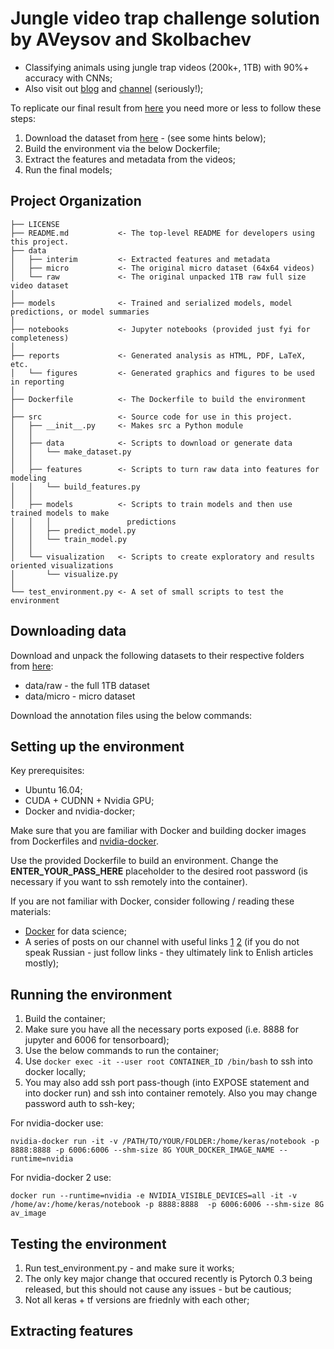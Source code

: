 Jungle video trap challenge solution by AVeysov and Skolbachev
==============================

- Classifying animals using jungle trap videos (200k+, 1TB) with 90%+ accuracy with CNNs;
- Also visit out [blog](https://spark-in.me/tag/group-data-science) and [channel](https://t.me/snakers4) (seriously!);

To replicate our final result from [here](https://www.drivendata.org/competitions/49/deep-learning-camera-trap-animals/leaderboard/) you need more or less to follow these steps:

1. Download the dataset from [here](https://www.drivendata.org/competitions/49/deep-learning-camera-trap-animals/) - (see some hints below);
2. Build the environment via the below Dockerfile;
3. Extract the features and metadata from the videos;
4. Run the final models;


Project Organization
------------

    ├── LICENSE
    ├── README.md           <- The top-level README for developers using this project.
    ├── data
    │   ├── interim         <- Extracted features and metadata
    │   ├── micro           <- The original micro dataset (64x64 videos)
    │   └── raw             <- The original unpacked 1TB raw full size video dataset
    │
    ├── models              <- Trained and serialized models, model predictions, or model summaries
    │
    ├── notebooks           <- Jupyter notebooks (provided just fyi for completeness)
    │
    ├── reports             <- Generated analysis as HTML, PDF, LaTeX, etc.
    │   └── figures         <- Generated graphics and figures to be used in reporting
    │
    ├── Dockerfile          <- The Dockerfile to build the environment
    │
    ├── src                 <- Source code for use in this project.
    │   ├── __init__.py     <- Makes src a Python module
    │   │
    │   ├── data            <- Scripts to download or generate data
    │   │   └── make_dataset.py
    │   │
    │   ├── features        <- Scripts to turn raw data into features for modeling
    │   │   └── build_features.py
    │   │
    │   ├── models          <- Scripts to train models and then use trained models to make
    │   │   │                 predictions
    │   │   ├── predict_model.py
    │   │   └── train_model.py
    │   │
    │   └── visualization   <- Scripts to create exploratory and results oriented visualizations
    │       └── visualize.py
    │
    └── test_environment.py <- A set of small scripts to test the environment

Downloading data
------------

Download and unpack the following datasets to their respective folders from [here](https://www.drivendata.org/competitions/49/deep-learning-camera-trap-animals/data/):
- data/raw - the full 1TB dataset
- data/micro - micro dataset

Download the annotation files using the below commands:

Setting up the environment
------------

Key prerequisites:
- Ubuntu 16.04;
- CUDA + CUDNN + Nvidia GPU;
- Docker and nvidia-docker;

Make sure that you are familiar with Docker and building docker images from Dockerfiles and [nvidia-docker](https://github.com/NVIDIA/nvidia-docker).

Use the provided Dockerfile to build an environment.
Change the **ENTER_YOUR_PASS_HERE** placeholder to the desired root password (is necessary if you want to ssh remotely into the container).

If you are not familiar with Docker, consider following / reading these materials:
- [Docker](https://towardsdatascience.com/how-docker-can-help-you-become-a-more-effective-data-scientist-7fc048ef91d5) for data science;
- A series of posts on our channel with useful links [1](https://t.me/snakers4/1476) [2](https://t.me/snakers4/1479) (if you do not speak Russian - just follow links - they ultimately link to Enlish articles mostly);


Running the environment
------------

1. Build the container;
2. Make sure you have all the necessary ports exposed (i.e. 8888 for jupyter and 6006 for tensorboard);
3. Use the below commands to run the container;
4. Use ```docker exec -it --user root CONTAINER_ID /bin/bash``` to ssh into docker locally;
5. You may also add ssh port pass-though (into EXPOSE statement and into docker run) and ssh into container remotely. Also you may change password auth to ssh-key;

For nvidia-docker use:

```
nvidia-docker run -it -v /PATH/TO/YOUR/FOLDER:/home/keras/notebook -p 8888:8888 -p 6006:6006 --shm-size 8G YOUR_DOCKER_IMAGE_NAME --runtime=nvidia 
```

For nvidia-docker 2 use:

```
docker run --runtime=nvidia -e NVIDIA_VISIBLE_DEVICES=all -it -v /home/av:/home/keras/notebook -p 8888:8888  -p 6006:6006 --shm-size 8G av_image    
```

Testing the environment
------------

1. Run test_environment.py - and make sure it works;
2. The only key major change that occured recently is Pytorch 0.3 being released, but this should not cause any issues - but be cautious;
3. Not all keras + tf versions are friednly with each other;


Extracting features
------------